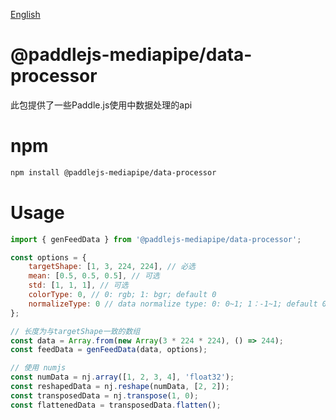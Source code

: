 [English](./README.md)

# @paddlejs-mediapipe/data-processor
此包提供了一些Paddle.js使用中数据处理的api

# npm

```bash
npm install @paddlejs-mediapipe/data-processor
```

# Usage

```javascript
import { genFeedData } from '@paddlejs-mediapipe/data-processor';

const options = {
    targetShape: [1, 3, 224, 224], // 必选
    mean: [0.5, 0.5, 0.5], // 可选
    std: [1, 1, 1], // 可选
    colorType: 0, // 0: rgb; 1: bgr; default 0
    normalizeType: 0 // data normalize type: 0: 0~1; 1：-1~1; default 0
};

// 长度为与targetShape一致的数组
const data = Array.from(new Array(3 * 224 * 224), () => 244);
const feedData = genFeedData(data, options);

// 使用 numjs
const numData = nj.array([1, 2, 3, 4], 'float32');
const reshapedData = nj.reshape(numData, [2, 2]);
const transposedData = nj.transpose(1, 0);
const flattenedData = transposedData.flatten();
```